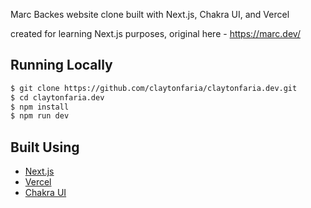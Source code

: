 Marc Backes website clone built with Next.js, Chakra UI, and Vercel

created for learning Next.js purposes, original here - https://marc.dev/

## Running Locally

```bash
$ git clone https://github.com/claytonfaria/claytonfaria.dev.git
$ cd claytonfaria.dev
$ npm install
$ npm run dev
```

## Built Using

- [Next.js](https://nextjs.org/)
- [Vercel](https://vercel.com)
- [Chakra UI](https://chakra-ui.com/)
